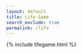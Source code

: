 ```yaml
---
layout: default
title: Life Game
search_exclude: true
permalink: /life
---
```


{% include lifegame.html %}